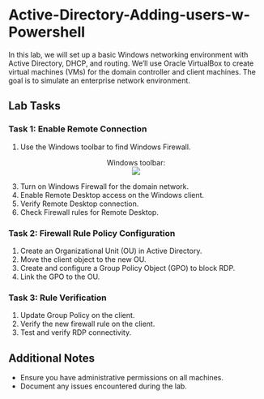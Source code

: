 # Active-Directory-Adding-users-w-Powershell
In this lab, we will set up a basic Windows networking environment with Active Directory, DHCP, and routing. We’ll use Oracle VirtualBox to create virtual machines (VMs) for the domain controller and client machines. The goal is to simulate an enterprise network environment.

## Lab Tasks

### Task 1: Enable Remote Connection
1. Use the Windows toolbar to find Windows Firewall.

<p align="center">
Windows toolbar: <br/>
<img src="https://i.imgur.com/fHROV8W.png"
<br />
<br />
  
3. Turn on Windows Firewall for the domain network.
4. Enable Remote Desktop access on the Windows client.
5. Verify Remote Desktop connection.
6. Check Firewall rules for Remote Desktop.

### Task 2: Firewall Rule Policy Configuration
1. Create an Organizational Unit (OU) in Active Directory.
2. Move the client object to the new OU.
3. Create and configure a Group Policy Object (GPO) to block RDP.
4. Link the GPO to the OU.

### Task 3: Rule Verification
1. Update Group Policy on the client.
2. Verify the new firewall rule on the client.
3. Test and verify RDP connectivity.

## Additional Notes
- Ensure you have administrative permissions on all machines.
- Document any issues encountered during the lab.
